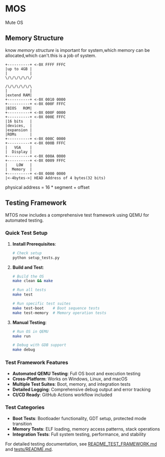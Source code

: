 # MOS
Mute OS
## Memory Structure
know *memory structure* is important for system,which memory can be allocated,which can't.this is a job of system.

	+----------+ <-0X FFFF FFFC
	|up to 4GB |
	|	       |
	\/\/\/\/\/\/

	/\/\/\/\/\/\
	|          |
	|extend RAM|
	+----------+ <-0X 0010 0000
	+----------+ <-0X 000F FFFC
	|BIOS   ROM|
	+----------+ <-0X 000F 0000
	+----------+ <-0X 000E FFFC
	|16 bits   |
	|devices,  |
	|expansion |
	|ROMs      |
	+----------+ <-0X 000C 0000
	+----------+ <-0X 000B FFFC
	|   VGA    |
	|  Display |
	+----------+ <-0X 000A 0000
	+----------+ <-0X 0009 FFFC
	|    LOW   |
	|  Memory  |
	+----------+ <-0X 0000 0000
	|<-4bytes->| HEAD Address of 4 bytes(32 bits)

physical address = 16 * segment + offset

## Testing Framework

MTOS now includes a comprehensive test framework using QEMU for automated testing.

### Quick Test Setup

1. **Install Prerequisites**:
   ```bash
   # Check setup
   python setup_tests.py
   ```

2. **Build and Test**:
   ```bash
   # Build the OS
   make clean && make
   
   # Run all tests
   make test
   
   # Run specific test suites
   make test-boot    # Boot sequence tests
   make test-memory  # Memory operation tests
   ```

3. **Manual Testing**:
   ```bash
   # Run OS in QEMU
   make run
   
   # Debug with GDB support
   make debug
   ```

### Test Framework Features

- **Automated QEMU Testing**: Full OS boot and execution testing
- **Cross-Platform**: Works on Windows, Linux, and macOS
- **Multiple Test Suites**: Boot, memory, and integration tests
- **Detailed Logging**: Comprehensive debug output and error tracking
- **CI/CD Ready**: GitHub Actions workflow included

### Test Categories

- **Boot Tests**: Bootloader functionality, GDT setup, protected mode transition
- **Memory Tests**: ELF loading, memory access patterns, stack operations
- **Integration Tests**: Full system testing, performance, and stability

For detailed testing documentation, see [README_TEST_FRAMEWORK.md](README_TEST_FRAMEWORK.md) and [tests/README.md](tests/README.md).
